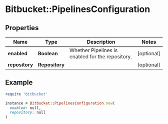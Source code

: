 # Bitbucket::PipelinesConfiguration

## Properties

| Name | Type | Description | Notes |
| ---- | ---- | ----------- | ----- |
| **enabled** | **Boolean** | Whether Pipelines is enabled for the repository. | [optional] |
| **repository** | [**Repository**](Repository.md) |  | [optional] |

## Example

```ruby
require 'bitbucket'

instance = Bitbucket::PipelinesConfiguration.new(
  enabled: null,
  repository: null
)
```

